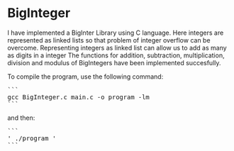 # BigInteger
I have implemented a BigInter Library using C language. Here integers are represented as linked lists so that problem of integer overflow can be overcome. 
Representing integers as linked list can allow us to add as many as digits in a integer
The functions for addition, subtraction, multiplication, division and modulus of BigIntegers have been implemented succesfully.


To compile the program, use the following command:
<pre>
```
gcc BigInteger.c main.c -o program -lm
```
</pre>

and then:
<pre>
```
' ./program '
```
</pre>


